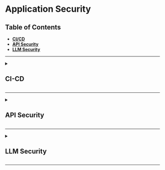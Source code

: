 # Application Security

## Table of Contents
- <b>[CI/CD](#ci-cd)</b>
- <b>[API Security](#api-security)</b>
- <b>[LLM Security](#llm-security)</b>

---

<details>
  <summary> <h2>CI-CD</h2> </summary>

### Key Concepts
- [Threat Modeling](#threat-modeling)
- [Secrets Management](#secrets-management)
- [Container Security](#container-security)
- [Data Security](#data-security)
- [Continuous Testing](#continuous-testing)
- [Monitoring & Logging](#monitoring--logging)

<br> 

<details>
  <summary> <h3>Threat Modeling</h3> </summary>

<br>

</details>

<br> 

<details>
  <summary> <h3>Secrets Management</h3> </summary>

<br>

</details>

<br>

<details>
  <summary> <h3>Container Security</h3> </summary>

<br>

</details>

<br>

<details>
  <summary> <h3>Data Security</h3> </summary>

<br>

</details>

<br>

<details>
  <summary> <h3>Continuous Testing</h3> </summary>

<p>Continuous testing is a software testing practice that involves testing applications throughout the entire software development life cycle (SDLC), providing quality-related feedback continuously. It provides critical feedback earlier which prevents costly reworks and enables improved product quality at every stage of development, and increases efficiency by reducing time to delivery. It also improves visibility of product quality, enabling organizations to make data-driven decisions about the readiness of software for release.</p>

<p>Continuous testing involves executing automated tests as part of the software delivery pipeline to obtain immediate feedback on the business risks associated with a software release candidate. The primary goals of continuous testing are to (1) Assess business risk coverage, (2) Provide instant insight into whether a software release candidate is too risky for release, and (3) Establish a safety net to protect the user experience.</p>

<table> 
  <tr>
    <th>Type</th>
    <th>Description</th>
    <th>Example</th>
  </tr>
  <tr>
    <td>Unit Testing</td>
    <td>Unit testing verifies that individual units of code work as expected. Unit tests are primarily written by developers.</td>
   <td> 

     
    import unittest
    from mymath import add, subtract, multiply, divide
    
    class TestMyMath(unittest.TestCase):
        def test_add(self):
            self.assertEqual(add(2, 3), 5)
            self.assertEqual(add(-2, 3), 1)
            self.assertEqual(add(-2, -3), -5)
    
        def test_subtract(self):
            self.assertEqual(subtract(5, 3), 2)
            self.assertEqual(subtract(-5, 3), -8)
            self.assertEqual(subtract(-5, -3), 2)
    
        def test_multiply(self):
            self.assertEqual(multiply(2, 3), 6)
            self.assertEqual(multiply(-2, 3), -6)
            self.assertEqual(multiply(-2, -3), 6)
    
        def test_divide(self):
            self.assertEqual(divide(6, 2), 3)
            self.assertEqual(divide(-6, 2), -3)
            with self.assertRaises(ValueError):
                divide(6, 0)

    if __name__ == '__main__':
        unittest.main()

  </td>
  </tr>
  <tr>
    <td>Integration Testing</td>
    <td>Integration testing verifies how different modules or services within an application work together. Integration tests may be written by developers, quality assurance (QA) engineers, or automated test engineers.</td>
    <td>
      
      import unittest
      from integration_example import add, multiply
      
      class TestIntegration(unittest.TestCase):
          def test_add_multiply_integration(self):
              result = add(2, 3) * multiply(4, 5)
              self.assertEqual(result, 50)
      
      if __name__ == '__main__':
          unittest.main()
  </td>
  </tr>
  <tr>
    <td>Regression Testing</td>
    <td>Regression testing is performed after a change is made to ensure existing functionality remains intact after changes are made to the codebase. Regression tests verify that the software behaves as expected both before and after modifications, thereby guarding against unintended side effects. Regression tests may be written by developers, quality assurance (QA) engineers, or automated test engineers.</td>
    <td>
      
      import unittest
      from regression_example import square, cube
      
      class TestRegression(unittest.TestCase):
          def test_square(self):
              # Regression test for the square function
              self.assertEqual(square(2), 4)
              self.assertEqual(square(3), 9)
              self.assertEqual(square(4), 16)
      
          def test_cube(self):
              # Regression test for the cube function
              self.assertEqual(cube(2), 8)
              self.assertEqual(cube(3), 27)
              self.assertEqual(cube(4), 64)
      
      if __name__ == '__main__':
          unittest.main()
  </td>
  </tr>
</table>

<br>

</details>

<br>

<details>
  <summary> <h3>Monitoring & Logging</h3> </summary>

<br>

</details>

<br>

</details>



---
<details>
  <summary> <h2>API Security</h2> </summary>

### Key Concepts
- [3 Pillars of API Security](#3-pillars-of-api-security)
- [Securing API Servers](#securing-api-servers)
- [PCI-DSS Compliance](#pci-dss-compliance)
- [OWASP API Top 10](#owasp-api-top-10)

<br>

### 3 Pillars of API Security

<details>
  <summary> <b>Governance: Developing Secure APIs</b> </summary>
  
  <ul>
    <li><b>Benefits: </b>Establish consistency, Set expectations, Establishing standard processes, Enforcing security</li>
    <li><b>Awareness: </b>Know your APIs (e.g., infrastructure), Know your data (e.g., access), Know your risks</li>
    <ul>
      <li>Get Full Inventory of APIs: Purpose, Owner, Documentation</li>
      <li>Standardize & Enforce API Deployment Process: Ensure APIs are deployed after proper validation and approval, Enforce governance via Gateway & Marketplace</li>
      <li>Mandate API Documentation: Ensure APIs are consistent and reusable, Define documentation requirements</li>
      <li>Create API Development Standards: Style guides, Authentication requirements, Versioning, PII tracking</li>
      <li>Threat Modeling: 
        <ul>
          <li>Identify: APIs, Business flows, Data, Access Paths</li>
          <li>Assess: Vulnerabilities, Logic flaws, Access controls, 3rd party risk</li>
          <li>Probability: Examine likelihood of attack</li>
          <li>Impact: Understand Damage, Loss, Consequences of attack</li>
          <li>Mitigation: Develop a plan to address the risk</li>
        </ul>
      </li>
    </ul>
    <li><b>Policy: </b>Engineering process (e.g., dev & deploy), API documentation, Style guides</li>
    <ul>
      <li>Design Guides: Promote Governance, Consistency</li>
        <ul>
          <li>Authentication: type (basic, token, certificate), how to implement</li>
          <li>Authorization: Who has access to what, Enforcement policies</li>
          <li>Naming Conventions: URIs as nouns, Methods as verbs, Pluralization, Hierarchy, Case, Language, No jargon/abbreviations</li>
          <li>Error Codes: Status codes, Reference ID, Human readable messages</li>
          <li>Versioning: When to implement vs. not, Version types</li>
          <li>Units, Formats, Standards: Date/time formats, Timezones</li>
        </ul>
    </ul>
  </ul>
</details>

<details>
  <summary> <b>Testing: Ensuring APIs are Free from Flaws</b> </summary>

<ul>
  <li><b>API-First Testing: </b> Evaluate the API layer independent from the Web/Mobile App layer.</li>
  <li><b>API Pentesting Regiment:</b> Reconnaissance, Scanning, Endpoint Analysis, Authentication, Authorization, Assets Management, Injection, Mass Assignment, Rate-Limiting</li>
  <li><b>PenTesting Categories:</li>
    <ul>
      <li>API Security: Unsecure Endpoints, Authentication exploits, Enumeration, DOS & Rate-limiting, Missing TLS/SSL issues, Fuzzing/Injection, Fuzzing/Input validation, Server-side resource forgery, Server properties leaks</li>
      <li>Data Security: Access Control, Excessive/Sensitive data exposure, PII/PHI/PCI-DSS data, File/Directory exposure, Encryption At-Rest, Data exfiltration</li>
      <li>Business Logic: Cross-account access, API function abuse, Role-based access control, Pen-testing</li>
    </ul>
</ul>

</details>

<details>
  <summary> <b>Monitoring: Discovering Threats in Production</b> </summary>

<ul>
  <li><b>Runtime Protection: </b>Policy enforcement, Authentication, Traffic filtering</li>
  <li><b>Threat Detection: </b>Fraudulent traffic, Distributed attacks, Incident response </li>
  <li><b>Control Validation: </b>Verify API controls, Uncover anomalies</li>
  <li><b>Monitoring Approaches:</b>
    <ul>
      <li>Proactive (Blocking): API Gateway, Web App Firewall</li>
      <li>Reactive (Alerting): Logging, SIEM, Runtime API Threat Management</li>
    </ul>
  </li>
  <li><b>API Discovery:</b>
    <ul>
      <li>Monitoring can aid API inventory efforts: Identify API endpoints in use, Discover undocumented/unknown APIs</li>
      <li>Comprehensive discovery requires more resources: API Gateway, WAP, Code repository, Application testing, Crawling</li>
      <li>Reliance on traffic-based discovery misses: Internal API traffic unseen by traffic analysis tool, Pre-prod APIs, Unexercised endpoints</li>
    </ul>
  </li>
  <li><b>Limitations of Monitoring:</b>
    <ul>
      <li>Difficult to get full visibility: Requires sensors at every network segment</li>
      <li>High false-positive rate on threat detection: Live traffic contains limited context</li>
      <li>SaaS-based monitoring requres data share with 3rd parties: Increased privacy concern, bandwidth requirements</li>
      <li>Traffic-blocking solutions (e.g., firewalls) add latency</li>
    </ul>
  </li>
</ul>

</details>

<br>

### Securing API Servers 

 <details>
  <summary> <b>⚔️ CORS (Cross-Origin Resource Sharing)</b> </summary>
   
  <ul>
    <li>CORS is an HTTP-header based mechanism that allows a server to indicate any origins (domain, scheme, or port) other than its own from which a browser should permit loading resources. CORS defines what responses are allowed (e.g., POST, GET, DELETE), and from where (e.g., UI), using Origins, Credentials, Methods, and Headers. The CORS mechanism supports secure cross-origin requests and data transfers between browsers and web servers. </li>
    <li>The Cross Origin Site Policy header governs whether content can be mixed between locations.</li>
    <li>Why use CORS?
      <ul>
        <li>You have an API or web server with assets you want to protect (e.g., user data, intellectual property, branding).</li>
        <li>You don't want anyone to impersonate you.</li>
      </ul>
    </li>
    <li>CORS Response Headers:
      <ul>
        <li>Access-Control-Allow-Origin</li>
        <li>Access-Control-Allow-Credentials</li>
        <li>Access-Control-Expose-Headers</li>
        <li>Access-Control-Max-Age</li>
        <li>Access-Control-Allow-Methods</li>
        <li>Access-Control-Allow-Headers</li>
      </ul>
    </li>
  </ul>
  
 </details>

 <details>
  <summary> <b>🛑 Error Disclosure</b> </summary>
   
  <ul>
    <li>Handling errors is necessary, however it is important to review the error messaging to ensure you are not giving away information that could make it easier to attack your system. Ideally you want to have a set of error messages for developers to debug the system that is separate from what the end customers see. Design error handling with operational mindset of "how can this be used maliciously."</li>
    <li>Types of Generic Error Messages:</li>
    <ul>
      <li>"Something Went Wrong" (e.g., messages: [{type: "ERROR", key: "", value: "Check the email id."}])</li>
      <li>Brand Approach: "404 + Image" Error for anything you cannot access, whether or not it actually exists. In this way, the end user is not given more information than is necessary (i.e., "unauthorized").</li>
    </ul>
    <li>Error Handling Best Practices:</li>
    <ul>
      <li>Do's: Error early, Log the error, Include useful information for developers in the error, Display something specifically crafted for users in the error</li>
      <li>Don'ts: Bypass erros, Expose developer information to customers</li>
    </ul>
  </ul>
  
</details>

 <details>
  <summary> <b>💦 Server Information Leak</b> </summary>
   
  <ul>
    <li>A server information leak is anything that advertises the technology stack to external parties. Typically this advertisement is in the headers, as web servers advertise in headers by default, as well as appliances, caching, and cloud providers.</li>
    <li>Header Analysis:</li>
    <ul>
      <li>Use a client to access the API (nothing cached).</li>
      <li>Headers will be returned in a client or programming language.</li>
      <li>Look for Server, X-Powered-By, X-Version.</li>
    </ul>
  </ul>
  
</details>
 
 <details>
  <summary> <b>🍪 Insecure Cookies</b> </summary>
   
  <ul>
    <li>Insecure cookies are cookies stored without restrictive security settings, as well as including unecessary information within the cookie. Because cookies are cumulative, it will keep as much information sent from the server in an additive manner.</li>
    <li>Cookie Decoding: Find interesting keys/fields, Sort data types (e.g., Unique ID string, Numeric ID, Booleans, Encoded data), Decoding data (e.g., Delimiters, Base64 decode)</li>
    <li>Cookie Issues:</li>
    <ul>
      <li>Cookie forgine/Fuzzing (Trusting cookie data)</li>
      <li>Data harvesting, different site (http only + no domains)</li>
      <li>Data harvesting via XSS (http only)</li>
      <li>Data harvesting in-transit (secure flag)</li>
    </ul>
    <li>Solutions:</li>
    <ul>
      <li>Treat cookies as untrusted user data.</li>
      <li>Be restrictive on what data is stored in cookies.</li>
      <li>Analyze cookies from an offensive mindset.</li>
      <li>Add timeout on cookies.</li>
      <li>Add HTTP Only flag to prevent JS from other sites reading the cookies.</li>
      <li>Set a secure flag so that the cookie can't be read in-transit.</li>
    </ul>
  </ul>
  
</details>

 <details>
  <summary> <b>🛤️ Path Traversal</b> </summary>
   
  <ul>
    <li>Path traversal is anything that allows an attacker access to unintented paths on a server (e.g., /etc/passwd). This includes directory traversal and direct file access/reference.</li>
    <li>Common Painpoints: Dynamic file-includes which introduce runtime vulnerabilities, Loose Spec "str", Input data validation, Server config (e.g., Directory listings, Allowed include paths)</li>
    <li>Solutions:</li>
    <ul>
      <li>Input Sanitization: Specify what is allowed (ENUM, Array, List). Don't try to filter out bad.  Harden specs (e.g., max string length).</li>
      <li>Disable server directory listings.</li>
      <li>Don't store anything sensitive at web root (e.g., env configs, readme's, .git, .rsa).</li>
      <li>Hardening server configurations. Put web root on a separate drive from system.</li>
      <li>Remove variables from paths in source code.</li>
      <li>When in doubt, return ERROR.</li>
      <li>Defensive coding.</li>
    </ul>
  </ul>
  
</details>

 <details>
  <summary> <b>⏲️ Rate-Limiting</b> </summary>
   
  <ul>
    <li>Rate-limiting involves setting limitations on inbound requests to ensure service availability and reliability, as well as budgetary restrictions.</li>
    <li>Solutions:</li>
    <ul>
      <li>Set RateLimit Headers: RateLimit-Limit: 10, RateLimit-Remaining: 1, RateLimit-Reset: 7.</li>
      <li>HTTP Status: 429 (too many requests)</li>
      <li>Scope: User, Origin, Global, Resource, Endpoint</li>
      <li>Server-Side Throttling</li>
      <li>Limiting in Layers: Gateway/Network Appliance, Service, Server, Endpoint, User, Client Signature, Quota, Logic</li>
    </ul>
    <li>Additional Tips:</li>
    <ul>
      <li>Avoid using relational SQL operations to manage throttling.</li>
      <li>Avoid using disk operations.</li>
      <li>Include IP with User.</li>
      <li>Use cache where appropriate (e.g., same query). Example throttle solution: memcache-style (key = user, value = scope, TTL, time frame of throttle). Example cache solution: memcache/key-value store (key = query hash, value = result, TTL = short time window).</li>
    </ul>
  </ul>
  
</details>

<br>

### PCI-DSS Compliance 

<p align='center'><img src='https://github.com/kariemoorman/learn-cybersecurity/blob/main/images/pci-dss_requirements.png' alt='pci' /></p>

<details>
  <summary>2.2.7 Admin Console Access</summary>
  <br>
  <p>"[A]ll non console administrative access is encrypted using strong cryptography." </p>
  <p>Encrypted admin console access is required, not just for browser based UIs, but also for application programming interfaces or APIs.</p> 

  <p align='center'><img src='https://github.com/kariemoorman/learn-cybersecurity/blob/main/images/pci_2-2-7.png' alt='pci-277' /></p>

</details>

<details>
  <summary>6.0 Secure Software & Apps</summary>
  <br>
  <p>Apply Software Lifecycle (SLC) Processes and secure coding techniques in order to avoid software vulnerabilities. Create a culture of security by understanding application risks, writing more secure code, testing for vulnerabilities, and fixing issues ahead of production (i.e., shift left).</p>

  <p align='center'><img src='https://github.com/kariemoorman/learn-cybersecurity/blob/main/images/pci_6-0.png' alt='pci-60' /></p>
  
</details>


<details>
  <summary>6.2.1 Secure SW Development</summary>
  <br>
  <p></p>
  <p align='center'><img src='https://github.com/kariemoorman/learn-cybersecurity/blob/main/images/pci_6-2-1.png' alt='pci-621' /></p>
  
</details>


<details>
  <summary>6.2.2 Annual Developer Training</summary>
  <br>
  <p>Train developers to be security aware, incorporate robust automated testing into development lifecycle, and uphold security best practices. For API development, API developers must receive training on API security risks and best practices for avoiding vulnerabilities and exposures.</p>
  <p align='center'><img src='https://github.com/kariemoorman/learn-cybersecurity/blob/main/images/pci_6-2-2.png' alt='pci-622' /></p>

</details>



<details>
  <summary>6.2.3 Software Code Review</summary>
  <br>
  <p></p>
  <p align='center'><img src='https://github.com/kariemoorman/learn-cybersecurity/blob/main/images/pci_6-2-3.png' alt='pci-623' /></p>

</details>



<details>
  <summary>6.2.4 Prevent Common Vulnerabilities</summary>

  <br>
  <p></p>
  <p align='center'><img src='https://github.com/kariemoorman/learn-cybersecurity/blob/main/images/pci_6-2-4.png' alt='pci-624' /></p>

</details>

<details>
  <summary>6.3.1 Vulnerability Management</summary>

  <br>
  <p></p>
  <p align='center'><img src='https://github.com/kariemoorman/learn-cybersecurity/blob/main/images/pci_6-3-1.png' alt='pci-631' /></p>

</details>

<details>
  <summary>6.3.2 Software Inventory</summary>

  <br>
  <p></p>
  <p align='center'><img src='https://github.com/kariemoorman/learn-cybersecurity/blob/main/images/pci_6-3-2.png' alt='pci-632' /></p>

</details>

<details>
  <summary>6.4.1-2 Attack Protection</summary>

  <br>
  <p></p>
  <p align='center'><img src='https://github.com/kariemoorman/learn-cybersecurity/blob/main/images/pci_6-4.png' alt='pci-64' /></p>

</details>

<details>
  <summary>7.0 Strong Access Control</summary>

  <br>
  <p></p>
  <p align='center'><img src='https://github.com/kariemoorman/learn-cybersecurity/blob/main/images/pci_7-0.png' alt='pci-70' /></p>

</details> 

<details>
  <summary>10.0 Logging & Monitoring</summary>

  <br>
  <p></p>
  <p align='center'><img src='https://github.com/kariemoorman/learn-cybersecurity/blob/main/images/pci_10.png' alt='pci-10' /></p>

</details>

<details>
  <summary>11.0 Security Testing</summary>

  <br>
  <p></p>
  <p align='center'><img src='https://github.com/kariemoorman/learn-cybersecurity/blob/main/images/pci_11.png' alt='pci-11' /></p>

</details>

<br>

### [OWASP API Top 10](https://owasp.org/API-Security/editions/2023/en/0x11-t10/)

<table>
  <tr>
    <th>Number</th>
    <th>Name</th>
    <th>Description</th>
    <th>Risk Exposure</th>
    <th>Example</th>
    <th>Prevention</th>
  </tr>
  <tr>
    <td align='center' valign='top'>API1</td>
    <td valign='top'>BOLA: Broken Object-Level Authorization</td>
    <td valign='top'>Authorization issue; manipulation of API to access data/objects belonging to other users. Most damaging, and most difficult to detect in one's own applications.</td>
    <td valign='top'>Can lead to data loss, disclosure, data manipulation.</td>
    <td valign='top'><ul><li>Attacker authenticates as User A, then retrieves data on User B.</li></ul></td>
    <td valign='top'><ul><li>Define data access policies and implement associated controls.</li><li>Enforce data access controls at application logic layer.</li><li>Implement automated testing to find BOLA flaws.</li></ul></td>
  </tr>
  <tr>
    <td align='center' valign='top'>API2</td>
    <td valign='top'>Broken Authentication</td>
    <td valign='top'>Weak/poor authentication creates application vulnerability: missing security controls, poorly impelemented controls.</td>
    <td valign='top'>Account Takeover, Data Theft, Unauthorized Transactions</td>
    <td valign='top'><ul><li>Weak password requirements.</li><li>Credential stuffing: brute force ID/PW.</li><li>No captcha/rate limiting/lockout.</li><li>Non-validation of token expiration.</li><li>Insecure password storage.</li></ul></td>
    <td valign='top'><ul><li>Define authentication policies and standards; follow best practices</li><li>Implement continuous testing.</li></ul></td>
  </tr>
  <tr>
    <td align='center' valign='top'>API3</td>
    <td valign='top'>Broken Object Property Level Authorization</td>
    <td valign='top'>Exploitation of API endpoints via reading/modifying object values. "Mass Assignment": ability to update account objects, and "Excessive Data Exposure": unnecessarily revealing sensitive data.</td>
    <td valign='top'>Revealing protected user data.</td>
    <td valign='top'><ul><li>User is able to set "account-type=premium".</li><li>User search endpoint returns excessive, unnecessary details (e.g., PII data).</li></ul></td>
    <td valign='top'><ul><li>Ensure user can only access legitimate, permitted fields.</li><li>Return only minimum amount of data required for the task-specific use case.</li></ul></td>
  </tr>
  <tr>
    <td align='center' valign='top'>API4</td>
    <td valign='top'>Unrestricted Resource Consumption</td>
    <td valign='top'>Abuse of APIs due to high volumes of API calls, large requests, etc. (formerly "lack of resources and rate limiting").</td>
    <td valign='top'>Denial of Service (DOS), Performance impact, Mass data harvesting, Mass data loss</td>
    <td valign='top'><ul><li>Missing/inadequate rate controls to throttle or meter request volume per user account and per client.</li><li>Execution timeouts.</li><li>Max memory allocation.</li><li>Max number of files, upload size.</li><li>Excessive operations in single request.</li><li>Excessive records returned in single request.</li></ul></td>
    <td valign='top'><ul><li>Implement traffic controls.</li><li>Test effectiveness of controls.</li></ul></td>
  </tr>
  <tr>
    <td align='center' valign='top'>API5</td>
    <td valign='top'>Broken Function-level Authorization</td>
    <td valign='top'>Abuse of API functionality to improperly modify objects (e.g., CREATE, UPDATE, DELETE). Often involves replacing passive methods (e.g., GET) with active (PUT, DELETE).</td>
    <td valign='top'>Can lead to privilege escalation, Can be exploited to modify account details</td>
    <td valign='top'><ul><li>Modify parameters: "role=admin".</li><li>Delete an invoice.</li><li>Set account balance to $0.</li><li>Set GPA to 4.0.</li></ul></td>
    <td valign='top'><ul><li>Identify functions that expose high sensitivity capability and develop controls to limit access.</li><li>Implement continuous release testing to ensure proper behavior.</li></ul></td>
  </tr>
  <tr>
    <td align='center' valign='top'>API6</td>
    <td valign='top'>Unrestricted Access to Sensitive Business Flows</td>
    <td valign='top'>Typically a result of application logic flaw. Abuse of a legitimate business workflow through excessive, automated use. Rate limiting, captchas not always effective against fraudulent traffic. Rapid IP rotation, clearing cookies and other, distributed attacks make detection difficult.</td>
    <td valign='top'>Loss of critical business activity</td>
    <td valign='top'><ul><li>Mass, automated ticket purchasing.</li><li>High volume referral bonuses.</li></ul></td>
    <td valign='top'><ul><li>Identify critical business workflows.</li><li>Implement fraudulent traffic detection and control.</li><li>Setup and automate testing of control mechanisms.</li></ul></td>
  </tr>
  <tr>
    <td align='center' valign='top'>API7</td>
    <td valign='top'>Server-Side Request Forgery</td>
    <td valign='top'>Exploiting URL inputs to make a request to a malicious, 3rd party server.</td>
    <td valign='top'>Potential data leaks, SSRF creates a channel for malicious requests, data access or other fraudulent activity.</td>
    <td valign='top'><ul><li>Local file injection.</li><li>Malware downloaded from malicious site.</li><li>User submits (e.g., http://localhost/api/user-data).</li></ul></td>
    <td valign='top'><ul><li>Validate and sanitize ALL user-supplied information, including URL parameters.</li><li>Ensure communication permitted with trusted resources only.</li><li>Test URL validation effectiveness (e.g., fuzzing).</li></ul></td>
  </tr>
  <tr>
    <td align='center' valign='top'>API8</td>
    <td valign='top'>Security Misconfiguration</td>
    <td valign='top'>Encompasses a lack of hardening to unnecessary services.</td>
    <td valign='top'>Misconfigurations can expose sensitive user data, Potential for full server compromise (e.g., Log4J)</td>
    <td valign='top'><ul><li>Lack of security hardening.</li><li>Improperly configured permissions.</li><li>Missing security patches.</li><li>Unncessary features enabled.</li><li>Missing TLS.</li><li>CORS policy missing/improperly set.</li></ul></td>
    <td valign='top'><ul><li>Implement hardening procedures.</li><li>Routinely review configurations.</li><li>Implement automated, continuous security testing.</li></ul></td>
  </tr>
  <tr>
    <td align='center' valign='top'>API9</td>
    <td valign='top'>Improper Inventory Management</td>
    <td valign='top'>Unauthorized API access via old, unused API version, or thorugh trusted 3rd parties.</td>
    <td valign='top'>Data/account theft via unretired APIs, Exposure to sensitive data via improperly secured 3rd party APIs</td>
    <td valign='top'><ul><li>Old versions of APIs.</li><li>Unpatched endpoints.</li><li>Endpoints with weaker security.</li><li>Outdated documentation.</li><li>Unnecessarily exposed endpoints.</li><li>API access via 3rd party.</li></ul></td>
    <td valign='top'><ul><li>Deploy/manage all APIs in Gateway.</li><li>Define rules for versioning and retirement.</li><li>Periodically audit 3rd party access.</li></ul></td>
  </tr>
  <tr>
    <td align='center' valign='top'>API10</td>
    <td valign='top'>Unsafe Consumption of APIs</td>
    <td valign='top'>Exposures that occur via use of 3rd party APIs, which are generally trusted. However, 3rd parties can be exploited and used to attack all downstream APIs that rely on them.</td>
    <td valign='top'>Data theft, breach, account takeover</td>
    <td valign='top'><ul><li>Attacker inserts malicious address data to validation site used by Client.</li><li>Client fails too validate data and gets exploited.</li></ul></td>
    <td valign='top'><ul><li>Validate data returned by 3rd party APIs.</li><li>Evaluate security controls of 3rd party APIs.</li><li>Encrypt all API communications.</li><li>Maintain approved list of known locations integration APIs may be redirected, and routinely validate this list.</li></ul></td>
  </tr>
</table>

</details>

</details>

---

<details>
  <summary> <h2>LLM Security</h2> </summary>

### Key Concepts

- [OWASP LLM Top 10](#owasp-llm-top-10)

<br>

### [OWASP LLM Top 10](https://genai.owasp.org/llm-top-10/)

<table>
  <tr>
    <th>Number</th>
    <th>Name</th>
    <th>Description</th>
    <th>Risk Exposure</th>
    <th>Example</th>
    <th>Prevention</th>
  </tr>
  <tr>
    <td valign='top'>LLM01</td>
    <td valign='top'>Prompt Injection</td>
    <td valign='top'>Prompt Injection Vulnerability occurs when an attacker manipulates a large language model (LLM) through crafted inputs, causing the LLM to unknowingly execute the attacker’s intentions. This can be done directly by “jailbreaking” the system prompt or indirectly through manipulated external inputs, potentially leading to data exfiltration, social engineering, and other issues. 
      <br> - Direct Prompt Injections, also known as “jailbreaking”, occur when a malicious user overwrites or reveals the underlying system prompt. This may allow attackers to exploit backend systems by interacting with insecure functions and data stores accessible through the LLM. 
      <br> - Indirect Prompt Injections occur when an LLM accepts input from external sources that can be controlled by an attacker, such as websites or files. The attacker may embed a prompt injection in the external content hijacking the conversation context. This would cause LLM output steering to become less stable, allowing the attacker to either manipulate the user or additional systems that the LLM can access. Additionally, indirect prompt injections do not need to be human-visible/readable, as long as the text is parsed by the LLM.</td>
    <td valign='top'>- Bypassing LLM safeguards. <br> - Leaking sensitive information, unauthorized plugin use, social engineering. <br>- Influencing critical decision-making processes under the guise of normal operation.</td>
    <td valign='top'>
      - A malicious user crafts a direct prompt injection to the LLM, which instructs it to ignore the application creator’s system prompts and instead execute a prompt that returns private, dangerous, or otherwise undesirable information. 
      <br>- A user employs an LLM to summarize a webpage containing an indirect prompt injection. This then causes the LLM to solicit sensitive information from the user and perform exfiltration via JavaScript or Markdown. 
      <br> - A user enables a plugin linked to an e-commerce site. A rogue instruction embedded on a visited website exploits this plugin, leading to unauthorized purchases. 
      <br> - A rogue instruction and content embedded on a visited website exploits other plugins to scam users. 
      <br> - A malicious user uploads a resume containing an indirect prompt injection. The document contains a prompt injection with instructions to make the LLM inform users that this document is excellent eg. an excellent candidate for a job role. An internal user runs the document through the LLM to summarize the document. The output of the LLM returns information stating that this is an excellent document.</td>
    <td valign='top'>
      - Enforce privilege control on LLM access to backend systems (least privilege). Provide the LLM with its own API tokens for extensible functionality, such as plugins, data access, and function-level permissions. 
      <br> - Add a human in the loop for extended functionality (e.g., performing privileged operations, such as sending or deleting emails). This reduces the opportunity for indirect prompt injections that can lead to unauthorized actions on behalf of a user without their knowledge or consent. 
      <br> - Segregate external content from user prompts. Denote where untrusted content is being used to limit their influence on user prompts. 
      <br> - Establish (zero) trust boundaries between the LLM, external sources, and extensible functionality (e.g., plugins or downstream functions). Treat the LLM as an untrusted user and maintain final user control on decision-making processes. Highlight potentially untrustworthy responses visually to the user. 
      <br> - Manually monitor LLM input and output to check that it is as expected. This aids in detecting and addressing weaknesses.</td>
  </tr>
  <tr>
    <td valign='top'>LLM02</td>
    <td valign='top'>Insecure Output Handling</td>
    <td valign='top'>Insecure Output Handling refers to insufficient validation, sanitization, and handling of the outputs generated by large language models before they are passed downstream to other components and systems. Since LLM-generated content can be controlled by prompt input, this behavior is similar to providing users indirect access to additional functionality.</td>
    <td valign='top'>
      - XSS, CSRF, SSRF, Privilege Escalation, RCE
    </td>
    <td valign='top'>
      - LLM output is entered directly into a system shell or similar function such as exec or eval, resulting in remote code execution.
      <br> - JavaScript or Markdown is generated by the LLM and returned to a user. The code is then interpreted by the browser, resulting in XSS.
    </td>
    <td valign='top'>
      - Treat the model as any other user, adopting a zero-trust approach, and apply proper input validation on responses coming from the model to backend functions. 
      <br> - Follow the OWASP ASVS (Application Security Verification Standard) guidelines to ensure effective input validation and sanitization. 
      <br> - Encode model output back to users to mitigate undesired code execution by JavaScript or Markdown. </td>
  </tr>
  <tr>
    <td valign='top'>LLM03</td>
    <td valign='top'>Training Data Poisoning</td>
    <td valign='top'>Training data poisoning refers to manipulation of pre-training data or data involved within the fine-tuning or embedding processes to introduce vulnerabilities (which all have unique and sometimes shared attack vectors), backdoors or biases that could compromise the model’s security, effectiveness or ethical behavior.</td>
    <td valign='top'>
      - Impacts the model’s ability to output correct predictions, and can result in model collapse.
      <br> - Poisoned information may be surfaced to users or create other risks like performance degradation, downstream software exploitation and reputational damage.
    </td>
    <td valign='top'>
      - A malicious actor, or a competitor brand intentionally creates inaccurate or malicious documents which are targeted at a model’s pre-training, fine-tuning data or embeddings (e.g., Split-View Data Poisoning Attacks, Frontrunning Poisoning Attacks).
      <br> - A malicious actor performs direct injection of falsified, biased or harmful content into the training processes of a model which is returned in subsequent outputs.
      <br> - An unsuspecting user is indirectly injecting sensitive or proprietary data into the training processes of a model which is returned in subsequent outputs.
      <br> - A model is trained using data which has not been verified by its source, origin or content in any of the training stage examples which can lead to erroneous results if the data is tainted or incorrect.
    </td>
    <td valign='top'>
      - Verify the supply chain of the training data, especially when sourced externally as well as maintaining attestations via the “ML-BOM” (Machine Learning Bill of Materials) methodology as well as verifying model cards.
      <br> - Verify the correct legitimacy of targeted data sources and data contained obtained during both the pre-training, fine-tuning and embedding stages.
      <br> - Verify your use-case for the LLM and the application it will integrate to. Craft different models via separate training data or fine-tuning for different use-cases to create a more granular and accurate generative AI output as per it’s defined use-case.
      <br> - Ensure sufficient sandboxing through network controls are present to prevent the model from scraping unintended data sources which could hinder the machine learning output.
      <br> - Use strict vetting or input filters for specific training data or categories of data sources to control volume of falsified data. Data sanitization, with techniques such as statistical outlier detection and anomaly detection methods to detect and remove adversarial data from potentially being fed into the fine-tuning process.
      <br> - Adversarial robustness techniques such as federated learning and constraints to minimize the effect of outliers or adversarial training to be vigorous against worst-case perturbations of the training data.
      <br> - Testing and Detection, by measuring the loss during the training stage and analyzing trained models to detect signs of a poisoning attack by analyzing model behavior on specific test inputs.
    </td>
  </tr>
  <tr>
    <td valign='top'>LLM04</td>
    <td valign='top'>Model Denial of Service</td>
    <td valign='top'>Model Denial of Service occurs when an attacker interacts with an LLM in a method that consumes an exceptionally high amount of resources, which results in a decline in the quality of service for them and other users, as well as potentially incurring high resource costs. This includes scenarios in which an attacker interfers with or manipulates the context window of an LLM.</td>
    <td valign='top'>- Increase in service latency and downtime (SLA interruption). </td>
    <td valign='top'>
      - Posing queries that lead to recurring resource usage through high-volume generation of tasks in a queue, e.g., with LangChain or AutoGPT.
     <br> - Sending queries that are unusually resource-consuming, perhaps because they use unusual orthography or sequences.
     <br> - Continuous input overflow: An attacker sends a stream of input to the LLM that exceeds its context window, causing the model to consume excessive computational resources.
     <br> - Repetitive long inputs: The attacker repeatedly sends long inputs to the LLM, each exceeding the context window.
     <br> - Recursive context expansion: The attacker constructs input that triggers recursive context expansion, forcing the LLM to repeatedly expand and process the context window.
     <br> - Variable-length input flood: The attacker floods the LLM with a large volume of variable-length inputs, where each input is carefully crafted to just reach the limit of the context window. This technique aims to exploit any inefficiencies in processing variable-length inputs, straining the LLM and potentially causing it to become unresponsive.
    </td>
    <td valign='top'>
      - Implement input validation and sanitization to ensure user input adheres to defined limits and filters out any malicious content.
     <br> - Cap resource use per request or step, so that requests involving complex parts execute more slowly.
     <br> - Enforce API rate limits to restrict the number of requests an individual user or IP address can make within a specific timeframe.
     <br> - Limit the number of queued actions and the number of total actions in a system reacting to LLM responses.
     <br> - Continuously monitor the resource utilization of the LLM to identify abnormal spikes or patterns that may indicate a DoS attack.
     <br> - Set strict input limits based on the LLMs context window to prevent overload and resource exhaustion.
     <br> - Promote awareness among developers about potential DoS vulnerabilities in LLMs and provide guidelines for secure LLM implementation.
    </td>
  </tr>
  <tr>
    <td valign='top'>LLM05</td>
    <td valign='top'>Supply Chain Vulnerabilities</td>
    <td valign='top'>Supply Chain Vulnerabilities in LLMs refer to potential weaknesses or threats that can arise from the complex network of entities involved in the development, deployment, and maintenance of Large Language Models (LLMs).</td>
    <td valign='top'>
      - Model bias, security breaches (e.g., Data Exfiltration), and complete system failures.</td>
    <td valign='top'>
     - Traditional third-party package vulnerabilities, including outdated or deprecated components.
     <br> - Using a vulnerable pre-trained model for fine-tuning.
     <br> - Use of poisoned crowd-sourced data for training.
     <br> - Using outdated or deprecated models that are no longer maintained leads to security issues.
     <br> - Unclear T&Cs and data privacy policies of the model operators lead to the application’s sensitive data being used for model training and subsequent sensitive information exposure. This may also apply to risks from using copyrighted material by the model supplier.
     </td>
    <td valign='top'>
      - Vet data sources and suppliers carefully, including T&Cs and their privacy policies, only using trusted suppliers. Ensure adequate and independently-audited security is in place and that model operator policies align with your data protection policies, i.e., your data is not used for training their models; similarly, seek assurances and legal mitigations against using copyrighted material from model maintainers.
      <br> - Only use reputable plug-ins and ensure they have been tested for your application requirements.
      <br> - Implement vulnerability scanning, management, and patching components. 
      <br> - Maintain an up-to-date inventory of components using a Software Bill of Materials (SBOM) to ensure you have an up-to-date, accurate, and signed inventory preventing tampering with deployed packages. SBOMs can be used to detect and alert for new, zero-day vulnerabilities quickly.
      <br> - Use MLOps best practices and platforms offering secure model repositories with data, model, and experiment tracking.
      <br> - Use model and code signing when using external models and suppliers.
      <br> - Anomaly detection and adversarial robustness tests on supplied models and data.
      <br> - Implement sufficient monitoring to cover component and environment vulnerabilities scanning, use of unauthorized plugins, and out-of-date components, including the model and its artifacts.
      <br> - Implement a patching policy to mitigate vulnerable or outdated components. Ensure that the application relies on a maintained version of APIs and the underlying model.
      <br> - Regularly review and audit supplier Security and Access.
    </td>
  </tr>
  <tr>
    <td valign='top'>LLM06</td>
    <td valign='top'>Sensitive Information Disclosure</td>
    <td valign='top'>LLM applications have the potential to reveal sensitive information, proprietary algorithms, or other confidential details through their output.</td>
    <td valign='top'>- Unauthorized access to sensitive data, intellectual property, privacy violations, and other security breaches.</td>
    <td valign='top'>
      - Incomplete or improper filtering of sensitive information in the LLM responses.
      <br> - Overfitting or memorization of sensitive data in the LLM training process.
      <br> - Unintended disclosure of confidential information due to LLM misinterpretation, lack of data scrubbing methods or errors.
    </td>
    <td valign='top'>
      - Integrate adequate data sanitization and scrubbing techniques to prevent user data from entering the training model data.
      <br> - Implement robust input validation and sanitization methods to identify and filter out potential malicious inputs to prevent the model from being poisoned.
      <br> - When fine-tunning, apply the rule of least privilege and do not train the model on information that the highest-privileged user can access which may be displayed to a lower-privileged user. Limit access to external data sources (orchestration of data at runtime). Apply strict access control methods to external data sources and a rigorous approach to maintaining a secure supply chain.     
    </td>
  </tr>
  <tr>
    <td valign='top'>LLM07</td>
    <td valign='top'>Insecure Plugin Design</td>
    <td valign='top'>LLM plugins are extensions that, when enabled, are called automatically by the model during user interactions. They are driven by the model, and there is no application control over the execution. Furthermore, to deal with context-size limitations, plugins are likely to implement free-text inputs from the model with no validation or type checking. This allows a potential attacker to construct a malicious request to the plugin, which could result in a wide range of undesired behaviors, up to and including remote code execution.</td>
    <td valign='top'>- Data exfiltration, RCE, privilege escalation.</td>
    <td valign='top'>
      - A plugin accepts all parameters in a single text field instead of distinct input parameters.
      <br> - A plugin accepts configuration strings, instead of parameters, that can override entire configuration settings.
      <br> - A plugin accepts raw SQL or programming statements instead of parameters.
      <br> - Authentication is performed without explicit authorization to a particular plugin.
      <br> - A plugin treats all LLM content as being created entirely by the user and performs any requested actions without requiring additional authorization.
    </td>
    <td valign='top'>
      - Enforce strict parameterized input wherever possible and include type and range checks on inputs. When this is not possible, a second layer of typed calls should be introduced, parsing requests and applying validation and sanitization. 
      <br> - Ensure effective input validation and sanitization by applying OWASP’s recommendations in ASVS.
      <br> - Plugins should be designed to minimize the impact of any insecure input parameter exploitation, including least-privilege access control and exposing as little functionality as possible while still performing its desired function.
      <br> - Use appropriate authentication identities, such as OAuth2, to apply effective authorization and access control. Additionally, API Keys should be used to provide context for custom authorization decisions which reflect the plugin route rather than the default interactive user.
      <br> - Require manual user authorization and confirmation of any action taken by sensitive plugins.
    </td>
  </tr>
  <tr>
    <td valign='top'>LLM08</td>
    <td valign='top'>Excessive Agency</td>
    <td valign='top'>Excessive Agency is the vulnerability that enables damaging actions to be performed in response to unexpected/ambiguous outputs from an LLM (regardless of what is causing the LLM to malfunction; be it hallucination/confabulation, direct/indirect prompt injection, malicious plugin, poorly-engineered benign prompts, or just a poorly-performing model). The root cause of Excessive Agency is typically one or more of: excessive functionality, excessive permissions or excessive autonomy. This differs from Insecure Output Handling which is concerned with insufficient scrutiny of LLM outputs.</td>
    <td valign='top'>- Broad range of impacts across the confidentiality, integrity and availability spectrum, depending on which systems an LLM-based app is able to interact with.</td>
    <td valign='top'>
      - An LLM agent has access to plugins which include functions that are not needed for the intended operation of the system. 
      <br> - Not deprecating plug-ins no longer in use.
      <br> -  An LLM plugin with open-ended functionality fails to properly filter the input instructions for commands outside what’s necessary for the intended operation of the application.
      <br> - An LLM plugin has permissions on other systems that are not needed for the intended operation of the application.
      <br> - An LLM-based application or plugin fails to independently verify and approve high-impact actions. 
    </td>
    <td valign='top'>
      - Limit the plugins/tools that LLM agents are allowed to call to only the minimum functions necessary. 
      <br> - Limit the functions that are implemented in LLM plugins/tools to the minimum necessary. 
      <br> - Avoid open-ended functions where possible (e.g., run a shell command, fetch a URL, etc.) and use plugins/tools with more granular functionality. 
      <br> - Limit the permissions that LLM plugins/tools are granted to other systems to the minimum necessary in order to limit the scope of undesirable actions. 
      <br> - Track user authorization and security scope to ensure actions taken on behalf of a user are executed on downstream systems in the context of that specific user, and with the minimum privileges necessary. 
      <br> - Utilize human-in-the-loop control to require a human to approve all actions before they are taken, implemented in a downstream system (outside the scope of the LLM application) or within the LLM plugin/tool itself. 
      <br> - Implement authorization in downstream systems rather than relying on an LLM to decide if an action is allowed or not. When implementing tools/plugins enforce the complete mediation principle so that all requests made to downstream systems via the plugins/tools are validated against security policies.
      <br> - Log and monitor the activity of LLM plugins/tools and downstream systems to identify where undesirable actions are taking place, and respond accordingly.
      <br> - Implement rate-limiting to reduce the number of undesirable actions that can take place within a given time period, increasing the opportunity to discover undesirable actions through monitoring before significant damage can occur.
    </td>
  </tr>
  <tr>
    <td valign='top'>LLM09</td>
    <td valign='top'>Overreliance</td>
    <td valign='top'>Overreliance can occur when an LLM produces erroneous information and provides it in an authoritative manner. </td>
    <td valign='top'>- Hallucinations (i.e., production of content that is factually incorrect, inappropriate or unsafe), introduction of unnoticed security vulnerabilities.</td>
    <td valign='top'>
      - LLM provides inaccurate information as a response while stating it in a fashion implying it is highly authoritative. The overall system is designed without proper checks and balances to handle this and the information misleads the user in a way that leads to harm.
      - LLM suggests insecure or faulty code, leading to vulnerabilities when incorporated into a software system without proper oversight or verification.
    </td>
    <td valign='top'>
      - Regularly monitor and review the LLM outputs. Use self-consistency or voting techniques to filter out inconsistent text. 
      <br> - Cross-check the LLM output with trusted external sources. 
      <br> - Enhance the model with fine-tuning or embeddings to improve output quality.
      <br> - Implement automatic validation mechanisms that can cross-verify the generated output against known facts or data. 
      <br> - Break down complex tasks into manageable subtasks and assign them to different agents. 
      <br> - Communicate the risks and limitations associated with using LLMs. 
      <br> - Build APIs and user interfaces that encourage responsible and safe use of LLMs.
      <br> - Establish secure coding practices and guidelines to prevent the integration of possible vulnerabilities.
    </td>
  </tr>
  <tr>
    <td valign='top'>LLM10</td>
    <td valign='top'>Model Theft</td>
    <td valign='top'>Model Theft refers to the unauthorized access and exfiltration of LLM models by malicious actors or APTs. This arises when the proprietary LLM models (being valuable intellectual property), are compromised, physically stolen, copied or weights and parameters are extracted to create a functional equivalent.</td>
    <td valign='top'>- Economic and brand reputation loss, erosion of competitive advantage, unauthorized usage of the model or unauthorized access to sensitive information contained within the model.</td>
    <td valign='top'>
      - An attacker exploits a vulnerability in a company’s infrastructure to gain unauthorized access to their LLM model repository via misconfiguration in their network or application security settings.
      <br> - An insider threat scenario where a disgruntled employee leaks model or related artifacts.
      <br> - An attacker queries the model API using carefully crafted inputs and prompt injection techniques to collect a sufficient number of outputs to create a shadow model.
      <br> - A malicious attacker is able to bypass input filtering techniques of the LLM to perform a side-channel attack and ultimately harvest model weights and architecture information to a remote controlled resource.
    </td>
    <td valign='top'>
      - Implement strong access controls (e.g., RBAC and rule of least privilege) and strong authentication mechanisms to limit unauthorized access to LLM model repositories and training environments.
      <br> - Use a centralized ML Model Inventory or Registry for ML models used in production. Having a centralized model registry prevents unauthorized access to ML Models via access controls, authentication, and monitoring/logging capability which are good foundations for governance. 
      <br> - Restrict the LLMs access to network resources, internal services, and APIs.
      <br> - Regularly monitor and audit access logs and activities related to LLM model repositories to detect and respond to any suspicious or unauthorized behavior promptly.
      <br> - Automate MLOps deployment with governance and tracking and approval workflows to tighten access and deployment controls within the infrastructure.
      <br> - Implement controls and mitigation strategies to mitigate and/or reduce risk of prompt injection techniques causing side-channel attacks.
      <br> - Rate Limiting of API calls where applicable and/or filters to reduce risk of data exfiltration from the LLMs applications, or implement techniques to detect (e.g., DLP) extraction activity from other monitoring systems.
      <br> - Implement adversarial robustness training to help detect extraction queries and tighten physical security measures.
      <br> - Implement a watermarking framework into the embedding and detection stages of an LLMs lifecycle.
    </td>
  </tr>
</table>

</details>

---
